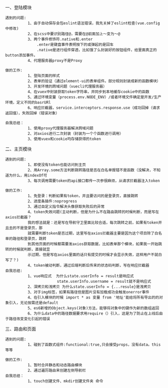 一、登陆模块

    遇到的问题:
              1、由于自动保存会包eslint语法错误，我先关掉了eslint检查(vue.config中修改)
              2、在scss中要识别路径@，需要在@前面加上～变为～@
              3、两个事件修饰符.native和.enter  
                  .enter是键盘事件表明按下的或弹起的是回车
                  .native是进行组件穿透，比如饿了么封装好的按钮组件，给里面真正的button添加事件。
              4、代理服务器proxy不是Proxy

    做的工作:  
              1、登陆页面的样式
              2、表单的验证（通过element-ui的表单组件。部分规则封装成新的函数模块）
              3、开发环境的跨域问题（vuecli代理服务器）
              4、在vuex中封装获取token字符串，并同步到本地缓存cookie中的函数
              5、通过环境变量（process.env.NODE_ENV）/或者环境文件确定是开发/生产环境，定义不同的basrURl
              6、响应拦截器，service.interceptors.response.use（成功回掉（请求返回值），失败回掉（错误对象）
              
    自我总结：
              1、使用proxy代理服务器解决跨域问题
              2、对axios进行二次封装（封装为一个个函数进行调用）
              3、使用vuex和cookie均存储获得的token

二、主页模块

    遇到的问题:
              1、即使没有token也能访问到主页
              2、用Array.some方法判断跳转路径是否在白名单报错不是函数（没解决，不知道为什么，用indexOf可
              3、每次调用需要token的api接口都传一次参很麻烦，从请求拦截器注入token

    做的工作:
              1、免登录：判断如果有token，并且要访问的是登录页，直接跳转
              2、进度条插件:noprogress
              3、通过自定义指令解决头像获取失败后的异常
              4、token失效问题(主动判断，但是为什么不在路由跳转的时候判断，而是写在axios拦截器？
              我的想法就是：还是写在导航守卫里面比较合适，每次跳转之前，如果有token并且去的不是登录页，那
              就需要判断token是否过期，这里写在axios拦截器主要是因为这个项目除了白名单的路径和登录页，跳转
              到其他页面的时候都需要发axios获取数据，比如表单那个模块，如果我一开始跳转的时候就判断，直接就显
              示过期，但是写在axios里面的话只有提交的时候才会显示失效，这样用户不就白写了？)
              4、token被动判断，通过后端判断后传来的状态码判断，写在响应拦截器
    自我总结:
              1、vue响应式  为什么state.userInfo = result是响应式
                           state.userInfo.username = result就不是响应式
              2、深拷贝和浅拷贝 为什么state.userInfo = {...resule}是浅拷贝
              3、对于img标签，如果有路径但是图片没有加载成功会触发onerror事件
              4、在引入模块的时候 import * as 变量 from '地址'能给将所有导出的的对象引入，无论按需还是default
              5、es6新增的Object.keys(对象)方法，能够将对象中的键作为新的数组返回
              6、为什么data中的路径数据要求用require（）引入，这是为了防止在上线后由于路径改变变化引起的错误

三、路由和页面

    遇到的问题:
              1、碰到了函数式组件:functional:true,只会接受props，没有data。this等等

    做的工作: 
              1、暂时合并静态和动态路由模块
              2、通过遍历路由来创建左侧导航栏
    自我总结：
              1、touch创建文件、mkdir创建文件夹 命令

